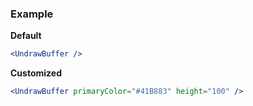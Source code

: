 ### Example

**Default**
```jsx
<UndrawBuffer />
```

**Customized**
```jsx
<UndrawBuffer primaryColor="#41B883" height="100" />
```
